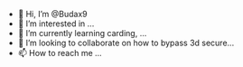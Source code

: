 - 👋 Hi, I’m @Budax9
- 👀 I’m interested in ...
- 🌱 I’m currently learning carding, ...
- 💞️ I’m looking to collaborate on how to bypass 3d secure...
- 📫 How to reach me ...

<!---
Budax9/Budax9 is a ✨ special ✨ repository because its `README.md` (this file) appears on your GitHub profile.
You can click the Preview link to take a look at your changes.
--->

